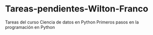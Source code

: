 # Tareas-pendientes-Wilton-Franco
Tareas del curso Ciencia de datos en Python 
Primeros pasos en la programación en Python
